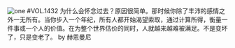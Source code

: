 ![one](http://image.wufazhuce.com/Fuj_SS-1K3Evk-055OwtSual7xF7)
#VOL.1432
为什么会怀念过去？原因很简单。那时候你除了丰沛的感情之外一无所有。当你步入一个年纪，所有人都开始渴望索取，通过计算所得，衡量一件事或一个人的价值。在为整个世界估价的同时，人就越来越难被满足。不是变坏了，只是变老了。 by 赫恩曼尼